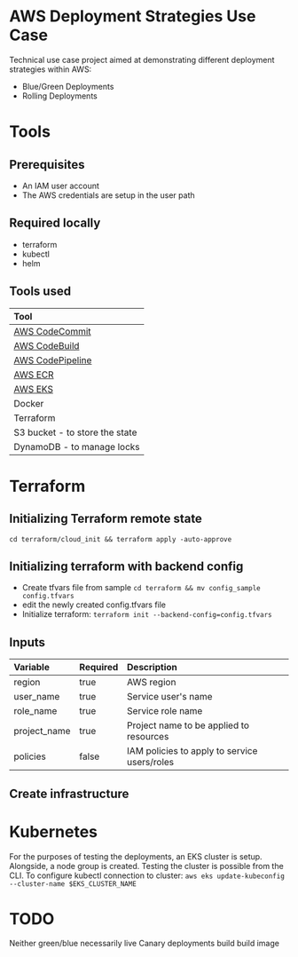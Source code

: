# AWS Deployment Strategies Use Case

Technical use case project aimed at demonstrating different deployment strategies within AWS:

- Blue/Green Deployments
- Rolling Deployments

# Tools 
## Prerequisites
- An IAM user account
- The AWS credentials are setup in the user path

## Required locally
- terraform
- kubectl
- helm

## Tools used

| Tool                                                     |
| :------------------------------------------------------- |
| [AWS CodeCommit](https://aws.amazon.com/codecommit/)     |
| [AWS CodeBuild](https://aws.amazon.com/codebuild/)       |
| [AWS CodePipeline](https://aws.amazon.com/codepipeline/) |
| [AWS ECR](https://aws.amazon.com/ecr/)                   |
| [AWS EKS](https://aws.amazon.com/eks/)                   |
| Docker                                                   |
| Terraform                                                |
| S3 bucket - to store the state                           |
| DynamoDB - to manage locks                               |

# Terraform

## Initializing Terraform remote state

`cd terraform/cloud_init && terraform apply -auto-approve`

## Initializing terraform with backend config

- Create tfvars file from sample
  `cd terraform && mv config_sample config.tfvars`
- edit the newly created config.tfvars file
- Initialize terraform:
  `terraform init --backend-config=config.tfvars`

## Inputs

| Variable     | Required | Description                                  |
| :----------- | :------- | :------------------------------------------- |
| region       | true     | AWS region                                   |
| user_name    | true     | Service user's name                          |
| role_name    | true     | Service role name                            |
| project_name | true     | Project name to be applied to resources      |
| policies     | false    | IAM policies to apply to service users/roles |

## Create infrastructure


# Kubernetes

For the purposes of testing the deployments, an EKS cluster is setup. Alongside, a node group is created.
Testing the cluster is possible from the CLI. To configure kubectl connection to cluster:
`aws eks update-kubeconfig --cluster-name $EKS_CLUSTER_NAME`

# TODO

Neither green/blue necessarily live
Canary deployments
build build image
